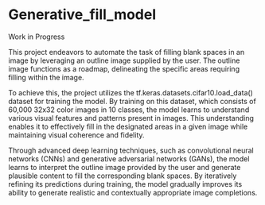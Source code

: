 # Generative_fill_model

Work in Progress

This project endeavors to automate the task of filling blank spaces in an image by leveraging an outline image supplied by the user. The outline image functions as a roadmap, delineating the specific areas requiring filling within the image.

To achieve this, the project utilizes the tf.keras.datasets.cifar10.load_data() dataset for training the model. By training on this dataset, which consists of 60,000 32x32 color images in 10 classes, the model learns to understand various visual features and patterns present in images. This understanding enables it to effectively fill in the designated areas in a given image while maintaining visual coherence and fidelity.

Through advanced deep learning techniques, such as convolutional neural networks (CNNs) and generative adversarial networks (GANs), the model learns to interpret the outline image provided by the user and generate plausible content to fill the corresponding blank spaces. By iteratively refining its predictions during training, the model gradually improves its ability to generate realistic and contextually appropriate image completions.
